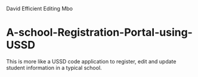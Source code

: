 David Efficient Editing Mbo
# A-school-Registration-Portal-using-USSD
This is more like a USSD code application to register, edit and update student information in a typical school.
